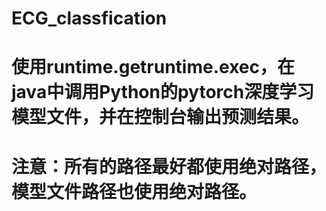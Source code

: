# ECG_classfication
# 使用runtime.getruntime.exec，在java中调用Python的pytorch深度学习模型文件，并在控制台输出预测结果。
# 注意：所有的路径最好都使用绝对路径，模型文件路径也使用绝对路径。
